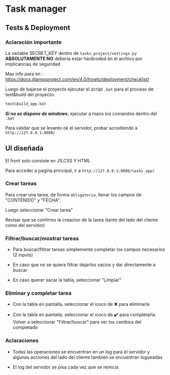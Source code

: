 # Task manager

## Tests & Deployment

### Aclaración importante
La variable SECRET_KEY dentro de `tasks_project/settings.py` **ABSOLUTAMENTE NO** deberia estar hardcoded en el archivo por implicancias de seguridad

Mas info para en : https://docs.djangoproject.com/en/4.0/howto/deployment/checklist/

Luego de bajarse el proyecto ejecutar el script `.bat` para el proceso de test&build del proyecto:
```powershell
test&build_app.bat
```
***Si no se dispone de windows***, ejecutar a mano los comandos dentro del `.bat`

Para validar que se levanto ok el servidor, probar accediendo a `http://127.0.0.1:8080/`

## UI diseñada
El front solo consiste en JS,CSS Y HTML

Para acceder a pagina principal, ir a `http://127.0.0.1:8080/tasks_app/`

### Crear tareas
Para crear una tarea, de forma `obligatoria`, llenar los campos de "CONTENIDO" y "FECHA".

Luego seleccionar "Crear tarea"

Revisar que se confirmo la creacion de la tarea (tanto del lado del cliente como del servidor)

### Filtrar/buscar/mostrar tareas
- Para buscar/filtrar tareas simplemente completar los campos necesarios (2 inputs)

- En caso que no se quiera filtrar dejarlos vacios y dar directamente a buscar

- En caso querer sacar la tabla, seleccionar "Limpiar"

### Eliminar y completar tarea
- Con la tabla en pantalla, seleccionar el icoco de ❌ para eliminarla

- Con la tabla en pantalla, seleccionar el icoco de ✔️ para completarla. Volver a seleccionar "Filtrar/buscar" para ver los cambios del completado

### Aclaraciones
- Todas las operaciones se encuentran en un log para el servidor y algunas acciones del lado del cliente tambien se encuentran logueadas

- El log del servidor se pisa cada vez que se reinicia        
